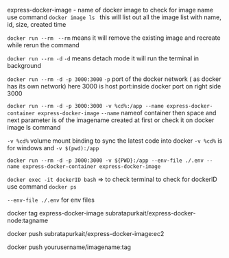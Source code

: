 express-docker-image - name of docker image 
to check for image name use command ```docker image ls ``` this will list out all the image list with name, id, size, created time

```docker run --rm ```
```--rm``` means it will remove the existing image and recreate while rerun the command

```docker run --rm -d```
```-d``` means detach mode it will run the terminal in background

```docker run --rm -d -p 3000:3000```
```-p``` port of the docker network ( as docker has its own network) here 3000 is host port:inside docker port on right side 3000


```docker run --rm -d -p 3000:3000 -v %cd%:/app --name express-docker-container express-docker-image```
```--name``` nameof container then space and next parameter is of the imagename created at first or check it on docker image ls command


``` -v %cd% ```
volume mount binding to sync the latest code into docker ```-v %cd%``` is for windows and ```-v $(pwd):/app```


```docker run --rm -d -p 3000:3000 -v ${PWD}:/app --env-file ./.env --name express-docker-container express-docker-image```


```docker exec -it dockerID bash``` => to check terminal
to check for dockerID use command ```docker ps```

``` --env-file ./.env ```
for env files

docker tag express-docker-image subratapurkait/express-docker-node:tagname

docker push subratapurkait/express-docker-image:ec2

docker push yourusername/imagename:tag
